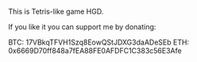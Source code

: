This is Tetris-like game HGD.

If you like it you can support me by donating: 

BTC: 17VBkqTFVH1Szq8EowQStJDXG3daADeSEb
ETH: 0x6669D70ff848a7fEA88FE0AFDFC1C383c56E3Afe
